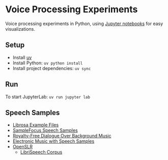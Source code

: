 # Voice Processing Experiments

Voice processing experiments in Python, using [Jupyter notebooks](https://jupyter.org/) for easy visualizations.

## Setup

- Install [uv](https://docs.astral.sh/uv/getting-started/installation/)
- Install Python: `uv python install`
- Install project dependencies: `uv sync`

## Run

To start JupyterLab: `uv run jupyter lab`

## Speech Samples

- [Librosa Example Files](https://librosa.org/doc/latest/recordings.html)
- [SampleFocus Speech Samples](https://samplefocus.com/tag/speech)
- [Royalty-Free Dialogue Over Background Music](https://www.fesliyanstudios.com/royalty-free-music/downloads-c/dialogue-voice-over-music/39)
- [Electronic Music with Speech Samples](https://old.reddit.com/r/electronicmusic/comments/qb6jwi/electronic_music_with_speech_samples/)
- [OpenSLR](https://www.openslr.org/resources.php)
  - [LibriSpeech Corpus](https://www.openslr.org/12)
